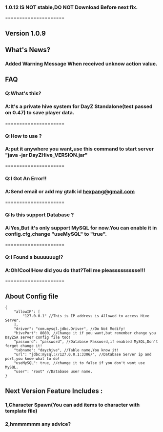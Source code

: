 ### 1.0.12 IS NOT stable,DO NOT Download Before next fix.
=====================
## Version 1.0.9
## What's News?
### Added Warning Message When received unknow action value.

## FAQ
### Q:What's this?
### A:It's a private hive system for DayZ Standalone(test passed on 0.47) to save player data.
=====================
### Q:How to use ?
### A:put it anywhere you want,use this command to start server "java -jar DayZHive_VERSION.jar"
=====================
### Q:I Got An Error!!
### A:Send email or add my gtalk id hexpang@gmail.com
=====================
### Q:Is this support Database ?
### A:Yes,But it's only support MySQL for now.You can enable it in config.cfg,change "useMySQL" to "true".
=====================
### Q:I Found a buuuuuug!?
### A:Oh!Cool!How did you do that?Tell me pleassssssssse!!!
=====================

## About Config file
```
{
    "allowIP": [
        "127.0.0.1" //This is IP address is Allowed to access Hive Server.
    ],
    "driver": "com.mysql.jdbc.Driver", //Do Not Modify!
    "hivePort": 8080, //Change it if you want,but remember change you DayZSA server config file too!
    "password": "password", //Database Password,if enabled MySQL,Don't forget change it!
    "tabname": "dayzhive", //Table name,You know it!
    "url": "jdbc:mysql://127.0.0.1:3306/", //Database Server ip and port,you know what to do!
    "useMySQL": true, //change it to false if you don't want use MySQL.
    "user": "root" //Database user name.
}
```

## Next Version Feature Includes :
### 1,Character Spawn(You can add items to character with template file)
### 2,hmmmmmm any advice?
